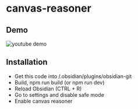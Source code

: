 # canvas-reasoner

## Demo

![youtube demo](https://www.youtube.com/watch?v=OuwIHlZOLmQ)

## Installation

- Get this code into <vault>/.obsidian/plugins/obsidian-git
- Build, npm run build (or npm run dev)
- Reload Obsidian (CTRL + R)
- Go to settings and disable safe mode
- Enable canvas reasoner
